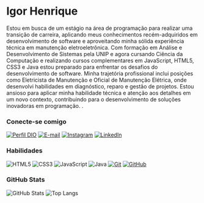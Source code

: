 # Igor Henrique

Estou em busca de um estágio na área de programação para realizar uma transição de carreira, aplicando meus conhecimentos recém-adquiridos em desenvolvimento de software e aproveitando minha sólida experiência técnica em manutenção eletroeletrônica. Com formação em Análise e Desenvolvimento de Sistemas pela UNIP e agora cursando Ciência da Computação 
 e realizando cursos complementares em JavaScript, HTML5, CSS3 e Java estou preparado para enfrentar os desafios do desenvolvimento de software. Minha trajetória profissional inclui posições como Eletricista de Manutenção e Oficial de Manutenção Elétrica, onde desenvolvi habilidades em diagnóstico, reparo e gestão de projetos. Estou ansioso para aplicar minha habilidade técnica e atenção aos detalhes em um novo contexto, contribuindo para o desenvolvimento de soluções inovadoras em programação.
.

### Conecte-se comigo

[![Perfil DIO](https://img.shields.io/badge/-Meu%20Perfil%20na%20DIO-30A3DC?style=for-the-badge)](https://web.dio.me/users/igorhgds/)
[![E-mail](https://img.shields.io/badge/-Email-000?style=for-the-badge&logo=microsoft-outlook&logoColor=E94D5F)](mailto:igorhenrique.gomes@hotmail.com)
[![Instagram](https://img.shields.io/badge/-Instagram-%23E4405F?style=for-the-badge&logo=instagram&logoColor=white)](https://www.instagram.com/igorhgds/)
[![LinkedIn](https://img.shields.io/badge/LinkedIn-0077B5?style=for-the-badge&logo=linkedin&logoColor=white)](https://www.linkedin.com/in/igorhgds/)

### Habilidades

![HTML5](https://img.shields.io/badge/HTML5-E34F26?style=for-the-badge&logo=html5&logoColor=white)
![CSS3](https://img.shields.io/badge/CSS3-1572B6?style=for-the-badge&logo=css3&logoColor=white)
![JavaScript](https://img.shields.io/badge/JavaScript-F7DF1E?style=for-the-badge&logo=javascript&logoColor=black)
![Java](https://img.shields.io/badge/java-%23ED8B00.svg?style=for-the-badge&logo=openjdk&logoColor=white)
[![Git](https://img.shields.io/badge/Git-000?style=for-the-badge&logo=git&logoColor=E94D5F)](https://git-scm.com/doc)
[![GitHub](https://img.shields.io/badge/GitHub-100000?style=for-the-badge&logo=github&logoColor=white)](https://github.com/igorhgds)

### GitHub Stats

![GitHub Stats](https://github-readme-stats.vercel.app/api?username=igorhgds&theme=transparent&bg_color=000&border_color=30A3DC&show_icons=true&icon_color=30A3DC&title_color=E94D5F&text_color=FFF)
![Top Langs](https://github-readme-stats-git-masterrstaa-rickstaa.vercel.app/api/top-langs/?username=igorhgds&layout=compact&bg_color=000&border_color=30A3DC&title_color=E94D5F&text_color=FFF)
